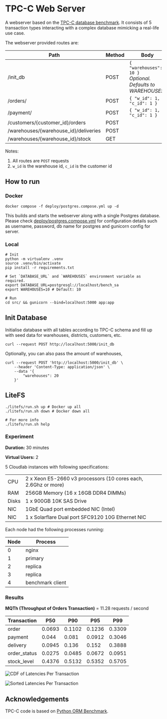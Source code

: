 # TPC-C Web Server

A webserver based on the [TPC-C database benchmark](https://www.tpc.org/tpcc/default5.asp). It consists of 5 transaction
types interacting with a complex database mimicking a real-life use case.

The webserver provided routes are:

| Path                                  | Method | Body                                                            |
|---------------------------------------|--------|-----------------------------------------------------------------|
| /init_db    	                         | POST   | `{ "warehouses": 10 }`<br>_Optional. Defaults to WAREHOUSES._ 	 |
| /orders/                              | POST   | `{ "w_id": 1, "c_id": 1 }`                                      |
| /payment/                             | POST   | `{ "w_id": 1, "c_id": 1 }`                                      |
| /customers/{customer_id}/orders       | POST   |                                                                 |
| /warehouses/{warehouse_id}/deliveries | POST   |                                                                 |
| /warehouses/{warehouse_id}/stock      | GET    |                                                                 |

Notes:

1. All routes are `POST` requests
2. `w_id` is the warehouse id, `c_id` is the customer id

## How to run

### Docker

```shell
docker compose -f deploy/postgres.compose.yml up -d
```

This builds and starts the webserver along with a single Postgres database. Please
check [deploy/postgres.compose.yml](deploy/postgres.compose.yml) for configuration details such as username, password,
db name for postgres and gunicorn config for server.

### Local

```shell
# Init
python -m virtualenv .venv
source .venv/bin/activate
pip install -r requirements.txt

# Set `DATABASE_URL` and `WAREHOUSES` environment variable as required.
export DATABASE_URL=postgresql://localhost/bench_sa
export WAREHOUSES=10 # Default: 10 

# Run
cd src/ && gunicorn --bind=localhost:5000 app:app
```

## Init Database

Initialise database with all tables according to TPC-C schema and fill up with seed data for warehouses, districts,
customers, etc.

```shell
curl --request POST http://localhost:5000/init_db
```

Optionally, you can also pass the amount of warehouses,

```shell
curl --request POST 'http://localhost:5000/init_db' \
    --header 'Content-Type: application/json' \
    --data '{
        "warehouses": 20
    }'
```

## LiteFS

```shell
./litefs/run.sh up # Docker up all
./litefs/run.sh down # Docker down all

# For more info
./litefs/run.sh help
```

### Experiment

**Duration:** 30 minutes

**Virtual Users:** 2

5 Cloudlab instances with following specifications:

|       |                                                                |
|-------|----------------------------------------------------------------|
| CPU   | 2 x Xeon E5-2660 v3 processors (10 cores each, 2.6Ghz or more) |
| RAM   | 256GB Memory (16 x 16GB DDR4 DIMMs)                            |
| Disks | 1 x 900GB 10K SAS Drive                                        |
| NIC   | 1GbE Quad port embedded NIC (Intel)                            |
| NIC   | 1 x Solarflare Dual port SFC9120 10G Ethernet NIC              |

Each node had the following processes running:

| **Node** | **Process**      |
|----------|------------------|
| 0        | nginx            |
| 1        | primary          |
| 2        | replica          |
| 3        | replica          |
| 4        | benchmark client |

### Results

**MQTh (Throughput of Orders Transaction)** = 11.28 requests / second

| Transaction  | P50    | P90    | P95    | P99    |
|--------------|--------|--------|--------|--------|
| order        | 0.0693 | 0.1102 | 0.1236 | 0.3309 |
| payment      | 0.044  | 0.081  | 0.0912 | 0.3046 |
| delivery     | 0.0945 | 0.136  | 0.152  | 0.3888 |
| order_status | 0.0275 | 0.0485 | 0.0672 | 0.0951 |
| stock_level  | 0.4376 | 0.5132 | 0.5352 | 0.5705 |

![CDF of Latencies Per Transaction](results/cloudlab_1800/cdf_latency.png)

![Sorted Latencies Per Transaction](results/cloudlab_1800/sorted_latency.png)

## Acknowledgements

TPC-C code is based on [Python ORM Benchmark](https://github.com/DominovTut/Python_ORM_Benchmark/).